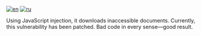 [![en](https://img.shields.io/badge/lang-ru-yellow.svg)](https://github.com/nalivayev/memorial_gang/blob/master/README.md)
[![ru](https://img.shields.io/badge/lang-en-red.svg)](https://github.com/nalivayev/memorial_gang/blob/master/README.ru.md)

Using JavaScript injection, it downloads inaccessible documents. Currently, this vulnerability has been patched. Bad code in every sense—good result.

